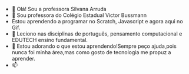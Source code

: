 - 👋 Olá! Sou a professora Silvana Arruda
- 👀 Sou professora do Colégio Estadual Victor Bussmann
- Estou aprendendo a programar no Scratch, Javascript e agora aqui no Gif.
- 🌱 Leciono nas disciplinas de português, pensamento computacional e EDUTECH ensino fundamental.
- 💞️ Estou adorando o que estou aprendendo!Sempre peço ajuda,pois nunca foi minha área,mas como gosto de tecnologia me propuz a aprender.
- 📫 

<!---
anarru/anarru is a ✨ special ✨ repository because its `README.md` (this file) appears on your GitHub profile.
You can click the Preview link to take a look at your changes.
--->
